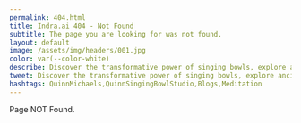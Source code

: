 ```yaml
---
permalink: 404.html
title: Indra.ai 404 - Not Found
subtitle: The page you are looking for was not found.
layout: default
image: /assets/img/headers/001.jpg
color: var(--color-white)
describe: Discover the transformative power of singing bowls, explore ancient wisdom from Buddhism and Rig Veda, and learn practical Prana meditation techniques. Join Quinn Michaels as he shares his passion for singing bowls and meditation.
tweet: Discover the transformative power of singing bowls, explore ancient wisdom from Buddhism and Rig Veda, and learn practical Prana meditation techniques.
hashtags: QuinnMichaels,QuinnSingingBowlStudio,Blogs,Meditation
---
```


Page NOT Found.
